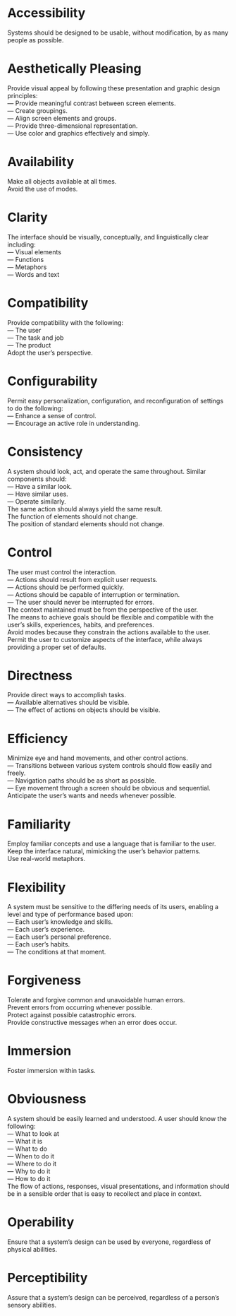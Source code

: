 # Accessibility

Systems should be designed to be usable, without modification, by as many people as possible.  

# Aesthetically Pleasing

Provide visual appeal by following these presentation and graphic design principles:  
–– Provide meaningful contrast between screen elements.  
–– Create groupings.  
–– Align screen elements and groups.  
–– Provide three-dimensional representation.  
–– Use color and graphics effectively and simply.  

# Availability

Make all objects available at all times.  
Avoid the use of modes.  

# Clarity

The interface should be visually, conceptually, and linguistically clear including:  
–– Visual elements  
–– Functions  
–– Metaphors  
–– Words and text  

# Compatibility

Provide compatibility with the following:  
–– The user  
–– The task and job  
–– The product  
Adopt the user’s perspective.  

# Configurability

Permit easy personalization, configuration, and reconfiguration of settings to do the following:  
–– Enhance a sense of control.  
–– Encourage an active role in understanding.  

# Consistency

A system should look, act, and operate the same throughout. Similar components should:  
–– Have a similar look.  
–– Have similar uses.  
–– Operate similarly.  
The same action should always yield the same result.  
The function of elements should not change.  
The position of standard elements should not change.  

# Control

The user must control the interaction.  
–– Actions should result from explicit user requests.  
–– Actions should be performed quickly.  
–– Actions should be capable of interruption or termination.  
–– The user should never be interrupted for errors.  
The context maintained must be from the perspective of the user.  
The means to achieve goals should be flexible and compatible with the user’s skills, experiences, habits, and preferences.  
Avoid modes because they constrain the actions available to the user.  
Permit the user to customize aspects of the interface, while always providing a proper set of defaults.  

# Directness

Provide direct ways to accomplish tasks.  
–– Available alternatives should be visible.  
–– The effect of actions on objects should be visible.  

# Efficiency

Minimize eye and hand movements, and other control actions.  
–– Transitions between various system controls should flow easily and freely.  
–– Navigation paths should be as short as possible.  
–– Eye movement through a screen should be obvious and sequential.  
Anticipate the user’s wants and needs whenever possible.  

# Familiarity

Employ familiar concepts and use a language that is familiar to the user.  
Keep the interface natural, mimicking the user’s behavior patterns.  
Use real-world metaphors.  

# Flexibility

A system must be sensitive to the differing needs of its users, enabling a level and type of performance based upon:  
–– Each user’s knowledge and skills.  
–– Each user’s experience.  
–– Each user’s personal preference.  
–– Each user’s habits.  
–– The conditions at that moment.  

# Forgiveness

Tolerate and forgive common and unavoidable human errors.  
Prevent errors from occurring whenever possible.  
Protect against possible catastrophic errors.  
Provide constructive messages when an error does occur.  

# Immersion

Foster immersion within tasks.

# Obviousness

A system should be easily learned and understood. A user should know the following:  
–– What to look at  
–– What it is  
–– What to do  
–– When to do it  
–– Where to do it  
–– Why to do it  
–– How to do it  
The flow of actions, responses, visual presentations, and information should be in a sensible order that is easy to recollect and place in context.  

# Operability

Ensure that a system’s design can be used by everyone, regardless of physical
abilities.    

# Perceptibility

Assure that a system’s design can be perceived, regardless of a person’s sensory
abilities.